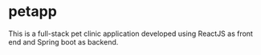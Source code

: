 # petapp
This is a full-stack pet clinic application developed using ReactJS as front end and Spring boot as backend.
